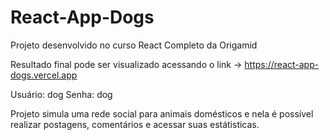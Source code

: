 # React-App-Dogs
Projeto desenvolvido no curso React Completo da Origamid

Resultado final pode ser visualizado acessando o link -> https://react-app-dogs.vercel.app

Usuário: dog
Senha: dog

Projeto simula uma rede social para animais domésticos e nela é possível realizar postagens, comentários e acessar suas estátisticas.
